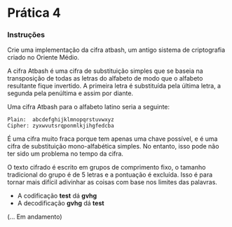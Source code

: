 # Prática 4

### Instruções
Crie uma implementação da cifra atbash, um antigo sistema de criptografia criado no Oriente Médio.

A cifra Atbash é uma cifra de substituição simples que se baseia na transposição de todas as letras do alfabeto de modo que o alfabeto resultante fique invertido. A primeira letra é substituída pela última letra, a segunda pela penúltima e assim por diante.

Uma cifra Atbash para o alfabeto latino seria a seguinte:
~~~
Plain:  abcdefghijklmnopqrstuvwxyz
Cipher: zyxwvutsrqponmlkjihgfedcba
~~~

É uma cifra muito fraca porque tem apenas uma chave possível, e é uma cifra de substituição mono-alfabética simples. No entanto, isso pode não ter sido um problema no tempo da cifra.

O texto cifrado é escrito em grupos de comprimento fixo, o tamanho tradicional do grupo é de 5 letras e a pontuação é excluída. Isso é para tornar mais difícil adivinhar as coisas com base nos limites das palavras.

* A codificação **test** dá **gvhg**
* A decodificação **gvhg** dá **test**


(... Em andamento)
